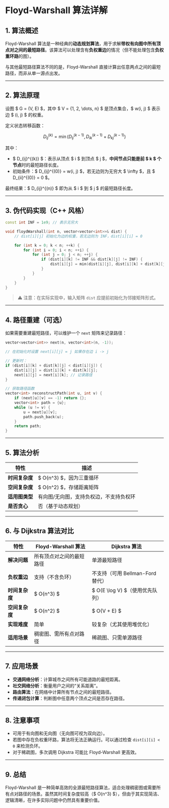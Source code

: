 
# Floyd-Warshall 算法详解

## 1. 算法概述

Floyd-Warshall 算法是一种经典的**动态规划算法**，用于求解**带权有向图中所有顶点对之间的最短路径**。该算法可以处理含有**负权重边**的情况（但不能处理包含**负权重环路**的图）。

与其他最短路径算法不同的是，Floyd-Warshall 直接计算出任意两点之间的最短路径，而非从单一源点出发。

---

## 2. 算法原理

设图 $ G = (V, E) $，其中 $ V = \{1, 2, \dots, n\} $ 是顶点集合，$ w(i, j) $ 表示边 $ (i, j) $ 的权重。

定义状态转移函数：

$$
D_{ij}^{(k)} = \min(D_{ij}^{(k-1)}, D_{ik}^{(k-1)} + D_{kj}^{(k-1)})
$$

其中：
- $ D_{ij}^{(k)} $：表示从顶点 $ i $ 到顶点 $ j $，**中间节点只能是前 $ k $ 个节点**时的最短路径长度。
- 初始条件：$ D_{ij}^{(0)} = w(i, j) $，若无边则为无穷大 $ \infty $，且 $ D_{ii}^{(0)} = 0 $。

最终结果：$ D_{ij}^{(n)} $ 即为从 $ i $ 到 $ j $ 的最短路径长度。

---

## 3. 伪代码实现（C++ 风格）

```cpp
const int INF = 1e9; // 表示无穷大

void floydWarshall(int n, vector<vector<int>>& dist) {
    // dist[i][j] 初始化为边的权重，若无边则为 INF，dist[i][i] = 0

    for (int k = 0; k < n; ++k) {
        for (int i = 0; i < n; ++i) {
            for (int j = 0; j < n; ++j) {
                if (dist[i][k] != INF && dist[k][j] != INF) {
                    dist[i][j] = min(dist[i][j], dist[i][k] + dist[k][j]);
                }
            }
        }
    }
}
```

> ⚠️ 注意：在实际实现中，输入矩阵 `dist` 应提前初始化为邻接矩阵形式。

---

## 4. 路径重建（可选）

如果需要重建最短路径，可以维护一个 `next` 矩阵来记录路径：

```cpp
vector<vector<int>> next(n, vector<int>(n, -1));

// 在初始化时设置 next[i][j] = j 如果存在边 i -> j

// 更新时：
if (dist[i][k] + dist[k][j] < dist[i][j]) {
    dist[i][j] = dist[i][k] + dist[k][j];
    next[i][j] = next[i][k]; // 记录路径
}

// 获取路径函数
vector<int> reconstructPath(int u, int v) {
    if (next[u][v] == -1) return {};
    vector<int> path = {u};
    while (u != v) {
        u = next[u][v];
        path.push_back(u);
    }
    return path;
}
```

---

## 5. 算法分析

| 特性 | 描述 |
|------|------|
| **时间复杂度** | $ O(n^3) $，因为三重循环 |
| **空间复杂度** | $ O(n^2) $，存储距离矩阵 |
| **适用图类型** | 有向图/无向图，支持负权边，不支持负权环 |
| **是否贪心** | 否（基于动态规划） |

---

## 6. 与 Dijkstra 算法对比

| 特性 | Floyd-Warshall 算法 | Dijkstra 算法 |
|------|---------------------|----------------|
| **解决问题** | 所有顶点对之间的最短路径 | 单源最短路径 |
| **负权重边** | 支持（不含负环） | 不支持（可用 Bellman-Ford 替代） |
| **时间复杂度** | $ O(n^3) $ | $ O(E \log V) $（使用优先队列） |
| **空间复杂度** | $ O(n^2) $ | $ O(V + E) $ |
| **实现难度** | 简单 | 较复杂（尤其使用堆优化） |
| **适用场景** | 稠密图、需所有点对路径 | 稀疏图、只需单源路径 |

---

## 7. 应用场景

- **交通网络分析**：计算城市之间所有可能道路的最短距离。
- **社交网络分析**：衡量用户之间的“关系距离”。
- **路由算法**：在网络中计算所有节点之间的最短路径。
- **传递闭包计算**：判断图中任意两个顶点之间是否存在路径。

---

## 8. 注意事项

- 可用于有向图和无向图（无向图可视为双向边）。
- 若图中存在负权重环路，算法将无法正确运行。可以通过检查 `dist[i][i] < 0` 来检测负环。
- 对于稀疏图，多次调用 Dijkstra 可能比 Floyd-Warshall 更高效。

---

## 9. 总结

Floyd-Warshall 是一种简单高效的全源最短路径算法，适合处理稠密图或需要所有点对路径的场景。虽然其时间复杂度较高（$ O(n^3) $），但由于其实现简洁、逻辑清晰，在许多实际问题中仍然具有重要价值。